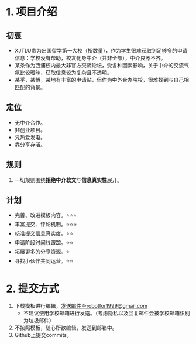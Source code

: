 # 1. 项目介绍

## 初衷

- XJTLU贵为出国留学第一大校（指数量），作为学生很难获取到足够多的申请信息：学校没有帮助，校友化身中介（并非全部），中介良莠不齐。
- 某条作为西浦校内最大非官方交流论坛，受各种因素影响，关于中介的交流气氛比较暧昧，获取信息较为复杂且不透明。
- 某乎，某博，某地有丰富的申请贴，但作为中外合办院校，很难找到与自己相匹配的背景。

## 定位

- 无中介合作。
- 非创业项目。
- 凭热爱发电。
- 靠分享存活。

## 规则

1. 一切规则围绕**拒绝中介软文**与**信息真实性**展开。

## 计划

- 完善、改进模板内容。:star::star::star:
- 丰富提交、评论机制。:star::star::star:
- 核准提交信息真实度。:star::star:
- 申请阶段时间线跟踪。:star::star:
- 拓展更多的分享资源。:star:
- 寻找小伙伴共同运营。:star::star:

# 2. 提交方式

1. 下载模板进行编辑，发送邮件至robotfor1999@gmail.com
   - 不建议使用学校邮箱进行发送。（考虑隐私以及回复邮件会被学校邮箱识别为垃圾邮件）
2. 不按照模板，随心所欲编辑，发送到邮箱中。
3. Github上提交commits。

